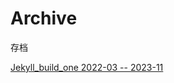# Archive

存档

[Jekyll_build_one 2022-03 -- 2023-11](https://raw.githubusercontent.com/Real-king-Ph/old.Real-king-Ph.GitHub.io/jekyll_archive/)